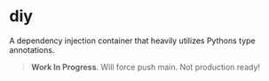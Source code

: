 # diy

A dependency injection container that heavily utilizes Pythons type annotations.

> **Work In Progress**. Will force push main. Not production ready!
